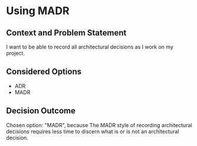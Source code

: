 # Using MADR

## Context and Problem Statement

I want to be able to record all architectural decisions as I work on my project.

## Considered Options

* ADR
* MADR

## Decision Outcome

Chosen option: "MADR", because The MADR style of recording architectural decisions requires less time to discern what is or is not an architectural decision.
